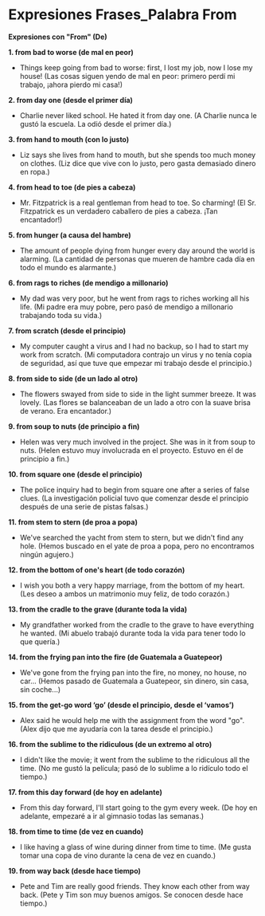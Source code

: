 # Expresiones Frases_Palabra From


**Expresiones con "From" (De)**

**1. from bad to worse (de mal en peor)**

*   Things keep going from bad to worse: first, I lost my job, now I lose my house! (Las cosas siguen yendo de mal en peor: primero perdí mi trabajo, ¡ahora pierdo mi casa!)

**2. from day one (desde el primer día)**

*   Charlie never liked school. He hated it from day one. (A Charlie nunca le gustó la escuela. La odió desde el primer día.)

**3. from hand to mouth (con lo justo)**

*   Liz says she lives from hand to mouth, but she spends too much money on clothes. (Liz dice que vive con lo justo, pero gasta demasiado dinero en ropa.)

**4. from head to toe (de pies a cabeza)**

*   Mr. Fitzpatrick is a real gentleman from head to toe. So charming! (El Sr. Fitzpatrick es un verdadero caballero de pies a cabeza. ¡Tan encantador!)

**5. from hunger (a causa del hambre)**

*   The amount of people dying from hunger every day around the world is alarming. (La cantidad de personas que mueren de hambre cada día en todo el mundo es alarmante.)

**6. from rags to riches (de mendigo a millonario)**

*   My dad was very poor, but he went from rags to riches working all his life. (Mi padre era muy pobre, pero pasó de mendigo a millonario trabajando toda su vida.)

**7. from scratch (desde el principio)**

*   My computer caught a virus and I had no backup, so I had to start my work from scratch. (Mi computadora contrajo un virus y no tenía copia de seguridad, así que tuve que empezar mi trabajo desde el principio.)

**8. from side to side (de un lado al otro)**

*   The flowers swayed from side to side in the light summer breeze. It was lovely. (Las flores se balanceaban de un lado a otro con la suave brisa de verano. Era encantador.)

**9. from soup to nuts (de principio a fin)**

*   Helen was very much involved in the project. She was in it from soup to nuts. (Helen estuvo muy involucrada en el proyecto. Estuvo en él de principio a fin.)

**10. from square one (desde el principio)**

*   The police inquiry had to begin from square one after a series of false clues. (La investigación policial tuvo que comenzar desde el principio después de una serie de pistas falsas.)

**11. from stem to stern (de proa a popa)**

*   We've searched the yacht from stem to stern, but we didn't find any hole. (Hemos buscado en el yate de proa a popa, pero no encontramos ningún agujero.)

**12. from the bottom of one's heart (de todo corazón)**

*   I wish you both a very happy marriage, from the bottom of my heart. (Les deseo a ambos un matrimonio muy feliz, de todo corazón.)

**13. from the cradle to the grave (durante toda la vida)**

*   My grandfather worked from the cradle to the grave to have everything he wanted. (Mi abuelo trabajó durante toda la vida para tener todo lo que quería.)

**14. from the frying pan into the fire (de Guatemala a Guatepeor)**

*   We've gone from the frying pan into the fire, no money, no house, no car... (Hemos pasado de Guatemala a Guatepeor, sin dinero, sin casa, sin coche...)

**15. from the get-go word ‘go’ (desde el principio, desde el ‘vamos’)**

*   Alex said he would help me with the assignment from the word "go". (Alex dijo que me ayudaría con la tarea desde el principio.)

**16. from the sublime to the ridiculous (de un extremo al otro)**

*   I didn't like the movie; it went from the sublime to the ridiculous all the time. (No me gustó la película; pasó de lo sublime a lo ridículo todo el tiempo.)

**17. from this day forward (de hoy en adelante)**

*   From this day forward, I'll start going to the gym every week. (De hoy en adelante, empezaré a ir al gimnasio todas las semanas.)

**18. from time to time (de vez en cuando)**

*   I like having a glass of wine during dinner from time to time. (Me gusta tomar una copa de vino durante la cena de vez en cuando.)

**19. from way back (desde hace tiempo)**

*   Pete and Tim are really good friends. They know each other from way back. (Pete y Tim son muy buenos amigos. Se conocen desde hace tiempo.)

